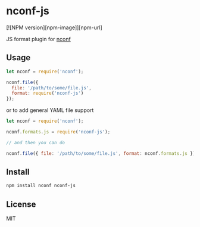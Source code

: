 # nconf-js

[![NPM version][npm-image]][npm-url]

JS format plugin for [nconf](https://www.npmjs.org/package/nconf)

## Usage

```js
let nconf = require('nconf');

nconf.file({
  file: '/path/to/some/file.js',
  format: require('nconf-js')
});
```

or to add general YAML file support

```js
let nconf = require('nconf');

nconf.formats.js = require('nconf-js');

// and then you can do

nconf.file({ file: '/path/to/some/file.js', format: nconf.formats.js });
```

## Install

```bash
npm install nconf nconf-js
```

## License

MIT